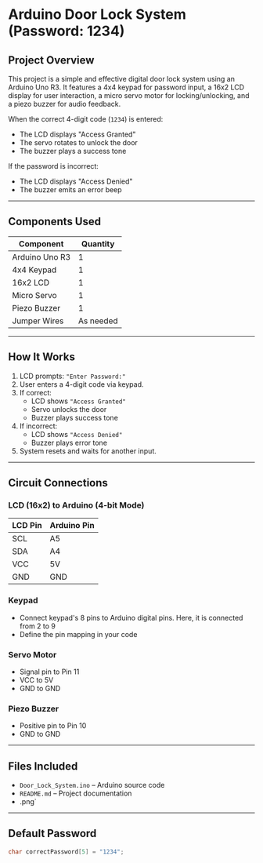 # Arduino Door Lock System (Password: 1234)

## Project Overview

This project is a simple and effective digital door lock system using an Arduino Uno R3. It features a 4x4 keypad for password input, a 16x2 LCD display for user interaction, a micro servo motor for locking/unlocking, and a piezo buzzer for audio feedback.

When the correct 4-digit code (`1234`) is entered:
- The LCD displays "Access Granted"
- The servo rotates to unlock the door
- The buzzer plays a success tone

If the password is incorrect:
- The LCD displays "Access Denied"
- The buzzer emits an error beep

---

## Components Used

| Component       | Quantity |
|----------------|----------|
| Arduino Uno R3 | 1        |
| 4x4 Keypad     | 1        |
| 16x2 LCD       | 1        |
| Micro Servo    | 1        |
| Piezo Buzzer   | 1        |
| Jumper Wires   | As needed |

---

## How It Works

1. LCD prompts: `"Enter Password:"`
2. User enters a 4-digit code via keypad.
3. If correct:
   - LCD shows `"Access Granted"`
   - Servo unlocks the door
   - Buzzer plays success tone
4. If incorrect:
   - LCD shows `"Access Denied"`
   - Buzzer plays error tone
5. System resets and waits for another input.

---

## Circuit Connections

### LCD (16x2) to Arduino (4-bit Mode)

| LCD Pin | Arduino Pin |
|---------|-------------|
| SCL     | A5          |
| SDA     | A4          |
| VCC     | 5V          |
| GND     | GND         |

### Keypad

- Connect keypad's 8 pins to Arduino digital pins. Here, it is connected from 2 to 9
- Define the pin mapping in your code

### Servo Motor

- Signal pin to Pin 11
- VCC to 5V
- GND to GND

### Piezo Buzzer

- Positive pin to Pin 10
- GND to GND

---

## Files Included

- `Door_Lock_System.ino` – Arduino source code
- `README.md` – Project documentation
- .png`

---

## Default Password

```cpp
char correctPassword[5] = "1234";
